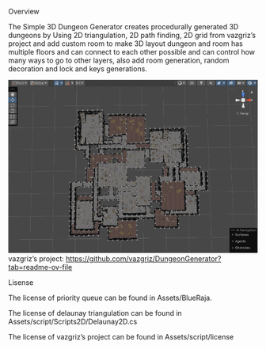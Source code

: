 Overview  

The Simple 3D Dungeon Generator creates procedurally generated 3D dungeons by 
Using 2D triangulation, 2D path finding, 2D grid  from vazgriz’s project and add 
custom room to make 3D layout dungeon and room has multiple floors and can 
connect to each other possible and can control how many ways to go to other layers, 
also add room generation, random decoration and lock and keys generations.  

![image](https://github.com/bennynil/Simple-3D-dungeon-Generator/blob/main/dungeon_view.png)
vazgriz’s project: https://github.com/vazgriz/DungeonGenerator?tab=readme-ov-file  


  
Lisense  

The license of priority queue can be found in Assets/BlueRaja.   

The license of delaunay triangulation can be found in Assets/script/Scripts2D/Delaunay2D.cs  

The license of vazgriz’s project can be found in Assets/script/license
